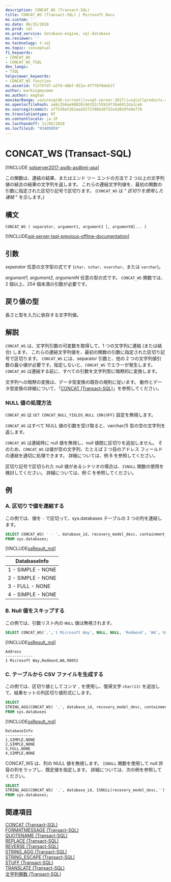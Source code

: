 ```yaml
---
description: CONCAT_WS (Transact-SQL)
title: CONCAT_WS (Transact-SQL) | Microsoft Docs
ms.custom: ''
ms.date: 06/25/2018
ms.prod: sql
ms.prod_service: database-engine, sql-database
ms.reviewer: ''
ms.technology: t-sql
ms.topic: conceptual
f1_keywords:
- CONCAT_WS
- CONCAT_WS_TSQL
dev_langs:
- TSQL
helpviewer_keywords:
- CONCAT_WS function
ms.assetid: f1375fd7-a2fd-48bf-922a-4f778f0deb1f
author: markingmyname
ms.author: maghan
monikerRange: =azuresqldb-current||>=sql-server-2017||=sqlallproducts-allversions||>=sql-server-linux-2017||=azuresqldb-mi-current||=azure-sqldw-latest
ms.openlocfilehash: aa8c2b6ae98020c46352c55924f16a6912da1ce6
ms.sourcegitcommit: ef7539af262aad327270bb28752e420197e9e776
ms.translationtype: HT
ms.contentlocale: ja-JP
ms.lasthandoff: 11/05/2020
ms.locfileid: "93405059"
---
```

# <a name="concat_ws-transact-sql"></a>CONCAT_WS (Transact-SQL)
[!INCLUDE [sqlserver2017-asdb-asdbmi-asa](../../includes/applies-to-version/sqlserver2017-asdb-asdbmi-asa.md)]

この関数は、連結の結果、またはエンド ツー エンドの方法で 2 つ以上の文字列値の結合の結果の文字列を返します。 これらの連結文字列値を、最初の関数の引数に指定された区切り記号で区切ります。 (`CONCAT_WS` は " *区切りを使用した連結* " を示します。)

##  <a name="syntax"></a>構文   
```syntaxsql
CONCAT_WS ( separator, argument1, argument2 [, argumentN]... )
```

[!INCLUDE[sql-server-tsql-previous-offline-documentation](../../includes/sql-server-tsql-previous-offline-documentation.md)]

## <a name="arguments"></a>引数
*separator* 任意の文字型の式です (`char`、`nchar`、`nvarchar`、または `varchar`)。

*argument1, argument2, argumentN* 任意の型の式です。 `CONCAT_WS` 関数では、2 個以上、254 個未満の引数が必要です。

## <a name="return-types"></a>戻り値の型
長さと型を入力に依存する文字列値。

## <a name="remarks"></a>解説   
`CONCAT_WS` は、文字列引数の可変数を取得して、1 つの文字列に連結 (または結合) します。 これらの連結文字列値を、最初の関数の引数に指定された区切り記号で区切ります。 `CONCAT_WS` には、separator 引数と、他の 2 つの文字列値引数の最小値が必要です。指定しないと、`CONCAT_WS` でエラーが発生します。 `CONCAT_WS` は連結する前に、すべての引数を文字列型に暗黙的に変換します。 

文字列への暗黙の変換は、データ型変換の既存の規則に従います。 動作とデータ型変換の詳細について、「[CONCAT (Transact-SQL)](../../t-sql/functions/concat-transact-sql.md)」を参照してください。

### <a name="treatment-of-null-values"></a>NULL 値の処理方法

`CONCAT_WS` は `SET CONCAT_NULL_YIELDS_NULL {ON|OFF}` 設定を無視します。

`CONCAT_WS` はすべて NULL 値の引数を受け取ると、varchar(1) 型の空の文字列を返します。

`CONCAT_WS` は連結時に null 値を無視し、null 値間に区切りを追加しません。 そのため、`CONCAT_WS` は値が空の文字列、たとえば 2 つ目のアドレス フィールドの連結を適切に処理できます。 詳細については、例 B を参照してください。

区切り記号で区切られた null 値があるシナリオの場合は、`ISNULL` 関数の使用を検討してください。 詳細については、例 C を参照してください。

## <a name="examples"></a>例   

### <a name="a--concatenating-values-with-separator"></a>A.  区切りで値を連結する
この例では、値を `-` で区切って、sys.databases テーブルの 3 つの列を連結します。   

```sql
SELECT CONCAT_WS( ' - ', database_id, recovery_model_desc, containment_desc) AS DatabaseInfo
FROM sys.databases;
```

[!INCLUDE[ssResult_md](../../includes/ssresult-md.md)]   

|DatabaseInfo |  
|---------|
|1 - SIMPLE - NONE |
|2 - SIMPLE - NONE |
|3 - FULL - NONE |
|4 - SIMPLE - NONE |


### <a name="b--skipping-null-values"></a>B.  Null 値をスキップする
この例では、引数リスト内の `NULL` 値は無視されます。

```sql
SELECT CONCAT_WS(',','1 Microsoft Way', NULL, NULL, 'Redmond', 'WA', 98052) AS Address;
```

[!INCLUDE[ssResult_md](../../includes/ssresult-md.md)]   

```
Address
------------   
1 Microsoft Way,Redmond,WA,98052
```

### <a name="c--generating-csv-file-from-table"></a>C.  テーブルから CSV ファイルを生成する
この例では、区切り値としてコンマ `,` を使用し、復帰文字 `char(13)` を追加して、結果セットの列区切り値形式にします。

```sql
SELECT 
STRING_AGG(CONCAT_WS( ',', database_id, recovery_model_desc, containment_desc), char(13)) AS DatabaseInfo
FROM sys.databases
```

[!INCLUDE[ssResult_md](../../includes/ssresult-md.md)]   

```
DatabaseInfo
------------   
1,SIMPLE,NONE
2,SIMPLE,NONE
3,FULL,NONE 
4,SIMPLE,NONE 
```

CONCAT_WS は、列の NULL 値を無視します。 `ISNULL` 関数を使用して null 許容の列をラップし、既定値を指定します。 詳細については、次の例を参照してください。

```sql
SELECT 
STRING_AGG(CONCAT_WS( ',', database_id, ISNULL(recovery_model_desc,''), ISNULL(containment_desc,'N/A')), char(13)) AS DatabaseInfo
FROM sys.databases;
```

## <a name="see-also"></a>関連項目
 [CONCAT &#40;Transact-SQL&#41;](../../t-sql/functions/concat-transact-sql.md)  
 [FORMATMESSAGE &#40;Transact-SQL&#41;](../../t-sql/functions/formatmessage-transact-sql.md)  
 [QUOTENAME &#40;Transact-SQL&#41;](../../t-sql/functions/quotename-transact-sql.md)  
 [REPLACE &#40;Transact-SQL&#41;](../../t-sql/functions/replace-transact-sql.md)  
 [REVERSE &#40;Transact-SQL&#41;](../../t-sql/functions/reverse-transact-sql.md)  
 [STRING_AGG &#40;Transact-SQL&#41;](../../t-sql/functions/string-agg-transact-sql.md)  
 [STRING_ESCAPE &#40;Transact-SQL&#41;](../../t-sql/functions/string-escape-transact-sql.md)  
 [STUFF &#40;Transact-SQL&#41;](../../t-sql/functions/stuff-transact-sql.md)  
 [TRANSLATE &#40;Transact-SQL&#41;](../../t-sql/functions/translate-transact-sql.md)  
 [文字列関数 &#40;Transact-SQL&#41;](../../t-sql/functions/string-functions-transact-sql.md)  

